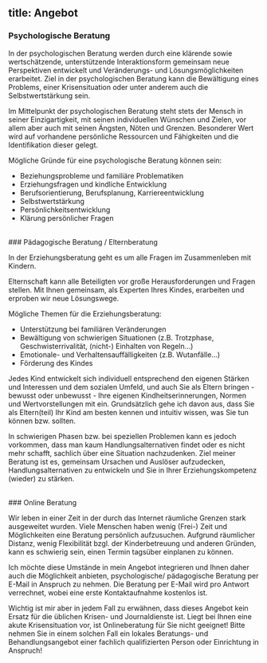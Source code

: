 title: Angebot
---

### Psychologische Beratung

In der psychologischen Beratung werden durch eine klärende sowie wertschätzende, unterstützende Interaktionsform gemeinsam neue Perspektiven entwickelt und Veränderungs- und Lösungsmöglichkeiten erarbeitet. Ziel in der psychologischen Beratung kann die Bewältigung eines Problems, einer Krisensituation oder unter anderem auch die Selbstwertstärkung sein.

Im Mittelpunkt der psychologischen Beratung steht stets der Mensch in seiner Einzigartigkeit, mit seinen individuellen Wünschen und Zielen, vor allem aber auch mit seinen Ängsten, Nöten und Grenzen. Besonderer Wert wird auf vorhandene persönliche Ressourcen und Fähigkeiten und die Identifikation dieser gelegt. 

Mögliche Gründe für eine psychologische Beratung können sein:
* Beziehungsprobleme und familiäre Problematiken
* Erziehungsfragen und kindliche Entwicklung
* Berufsorientierung, Berufsplanung, Karriereentwicklung
* Selbstwertstärkung
* Persönlichkeitsentwicklung
* Klärung persönlicher Fragen

<br>
### Pädagogische Beratung / Elternberatung

In der Erziehungsberatung geht es um alle Fragen im Zusammenleben mit Kindern.

Elternschaft kann alle Beteiligten vor große Herausforderungen und Fragen stellen. Mit Ihnen gemeinsam, als Experten Ihres Kindes, erarbeiten und erproben wir neue Lösungswege.

Mögliche Themen für die Erziehungsberatung:
- Unterstützung bei familiären Veränderungen
- Bewältigung von schwierigen Situationen (z.B. Trotzphase, Geschwisterrivalität, (nicht-) Einhalten von Regeln…)
- Emotionale- und Verhaltensauffälligkeiten (z.B. Wutanfälle…)
- Förderung des Kindes

Jedes Kind entwickelt sich individuell entsprechend den eigenen Stärken und Interessen und dem sozialen Umfeld, und auch Sie als Eltern bringen - bewusst oder unbewusst - Ihre eigenen Kindheitserinnerungen, Normen und Wertvorstellungen mit ein. Grundsätzlich gehe ich davon aus, dass Sie als Eltern(teil) Ihr Kind am besten kennen und intuitiv wissen, was Sie tun können bzw. sollten.

In schwierigen Phasen bzw. bei speziellen Problemen kann es jedoch vorkommen, dass man kaum Handlungsalternativen findet oder es nicht mehr schafft, sachlich über eine Situation nachzudenken. Ziel meiner Beratung ist es, gemeinsam Ursachen und Auslöser aufzudecken, Handlungsalternativen zu entwickeln und Sie in Ihrer Erziehungskompetenz (wieder) zu stärken.

<br>
### Online Beratung

Wir leben in einer Zeit in der durch das Internet räumliche Grenzen stark ausgeweitet wurden. Viele Menschen haben wenig (Frei-) Zeit und Möglichkeiten eine Beratung persönlich aufzusuchen. Aufgrund räumlicher Distanz, wenig Flexibilität bzgl. der Kinderbetreuung und anderen Gründen, kann es schwierig sein, einen Termin tagsüber einplanen zu können. 

Ich möchte diese Umstände in mein Angebot integrieren und Ihnen daher auch die Möglichkeit anbieten, psychologische/ pädagogische Beratung per E-Mail in Anspruch zu nehmen. Die Beratung per E-Mail wird pro Antwort verrechnet, wobei eine erste Kontaktaufnahme kostenlos ist.  

Wichtig ist mir aber in jedem Fall zu erwähnen, dass dieses Angebot kein Ersatz für die üblichen      Krisen- und Journaldienste ist. Liegt bei Ihnen eine akute Krisensituation vor, ist Onlineberatung für Sie nicht geeignet! Bitte nehmen Sie in einem solchen Fall ein lokales Beratungs- und Behandlungsangebot einer fachlich qualifizierten Person oder Einrichtung in Anspruch!
